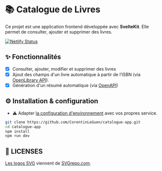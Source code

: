 # 📚 Catalogue de Livres

Ce projet est une application frontend développée avec **SvelteKit**. Elle permet de consulter, ajouter et supprimer des livres.

[![Netlify Status](https://api.netlify.com/api/v1/badges/476a6acb-dbae-4e86-b7b2-383b00825e7b/deploy-status)](https://app.netlify.com/sites/catalogue-lexum/deploys)

## ✨ Fonctionnalités

- [x] Consulter, ajouter, modifier et supprimer des livres
- [x] Ajout des champs d'un livre automatique à partir de l’ISBN (via [OpenLibrary API](https://openlibrary.org/developers/api)).
- [x] Génération d'un résumé automatique (via [OpenAPI](https://openai.com))

## ⚙️ Installation & configuration

- ⚠️ Adapter [la configuration d'environnement](.env.example) avec vos propres service. 

```bash
git clone https://github.com/CorentinLeGuen/catalogue-app.git
cd catalogue-app
npm install
npm run dev
```

## 📜 LICENSES

[Les logos SVG](static/) viennent de [SVGrepo.com](svgrepo.com).